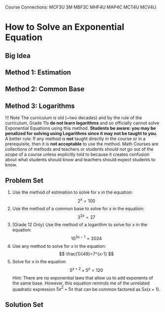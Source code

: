 Course Connections:  MCF3U 3M MBF3C MHF4U MAP4C MCT4U MCV4U

# How to Solve an Exponential Equation

## Big Idea


## Method 1:  Estimation


## Method 2:  Common Base


## Method 3:  Logarithms

!!! Note
	The curriculum is old (~two decades) and by the rule of the curriculum, Grade 11s **do not learn logarithms** and so officially cannot solve Exponential Equations using this method. **Students be aware:  you may be penalized for solving using Logarithms since it may not be taught to you.**  A better rule:  If any method is **not** taught directly in the course or in a prerequisite, then it is **not acceptable** to use the method.  Math Courses are collections of methods and teachers or students should not go out of the *scope* of a course unless explicitly told to because it creates confusion about what students should know and teachers should expect students to know.


## Problem Set

1. Use the method of estimation to solve for x in the equation:  $$ 2^x=100 $$
2. Use the method of a common base to solve for $x$ in the equation: $$ 3^{2x}=27 $$
3. (Grade 12 Only) Use the method of a logarithm to solve for $x$ in the equation:  $$ 10^{3x-1}=2024 $$
4. Use any method to solve for $x$ in the equation: $$ \frac{1}{49}=7^{x-1} $$
5. Solve for x in the equation $$ 5^{x+2}+5^x=120 $$Hint:  There are no exponential laws that allow us to add exponents of the same base. However, this equation reminds me of the unrelated quadratic expression $5x^2 + 5x$ that can be common factored as $5x(x+1)$.


## Solution Set